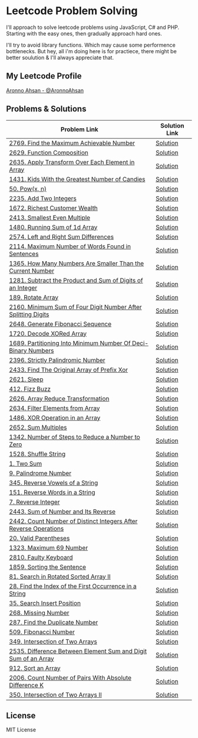 # Leetcode Problem Solving

I'll approach to solve leetcode problems using JavaScript, C# and PHP.
Starting with the easy ones, then gradually approach hard ones.

I'll try to avoid library functions. Which may cause some performence bottlenecks. But hey, all i'm doing here is for practiece, there might be better soulution & I'll always appreciate that.

## My Leetcode Profile

[Aronno Ahsan - @AronnoAhsan](https://leetcode.com/aronnoahsan/)

## Problems & Solutions

| Problem Link                                                                                                                                                              | Solution Link                                                                    |
| ------------------------------------------------------------------------------------------------------------------------------------------------------------------------- | -------------------------------------------------------------------------------- |
| [2769. Find the Maximum Achievable Number](https://leetcode.com/problems/find-the-maximum-achievable-numberdescription/)                                                  | [Solution](https://github.com/aronnoahsan/ProblemSolving/blob/main/2769/2769.js) |
| [2629. Function Composition](https://leetcode.com/problems/function-composition/)                                                                                         | [Solution](https://github.com/aronnoahsan/ProblemSolving/blob/main/2629/2629.js) |
| [2635. Apply Transform Over Each Element in Array](https://leetcode.com/problems/apply-transform-over-each-element-in-array/)                                             | [Solution](https://github.com/aronnoahsan/ProblemSolving/blob/main/2635/2635.js) |
| [1431. Kids With the Greatest Number of Candies](https://leetcode.com/problems/kids-with-the-greatest-number-of-candies/)                                                 | [Solution](https://github.com/aronnoahsan/ProblemSolving/blob/main/1431/1431.js) |
| [50. Pow(x, n)](https://leetcode.com/problems/powx-n/description/)                                                                                                        | [Solution](https://github.com/aronnoahsan/ProblemSolving/blob/main/50/50.js)     |
| [2235. Add Two Integers](https://leetcode.com/problems/add-two-integers/)                                                                                                 | [Solution](https://github.com/aronnoahsan/ProblemSolving/blob/main/2235/2235.js) |
| [1672. Richest Customer Wealth](https://leetcode.com/problems/richest-customer-wealth/)                                                                                   | [Solution](https://github.com/aronnoahsan/ProblemSolving/blob/main/1672/1672.js) |
| [2413. Smallest Even Multiple](https://leetcode.com/problems/smallest-even-multiple/)                                                                                     | [Solution](https://github.com/aronnoahsan/ProblemSolving/blob/main/2413/2413.js) |
| [1480. Running Sum of 1d Array](https://leetcode.com/problems/running-sum-of-1d-array/)                                                                                   | [Solution](https://github.com/aronnoahsan/ProblemSolving/blob/main/1480/1480.js) |
| [2574. Left and Right Sum Differences](https://leetcode.com/problems/left-and-right-sum-differences/)                                                                     | [Solution](https://github.com/aronnoahsan/ProblemSolving/blob/main/2574/2574.js) |
| [2114. Maximum Number of Words Found in Sentences](https://leetcode.com/problems/maximum-number-of-words-found-in-sentences/)                                             | [Solution](https://github.com/aronnoahsan/ProblemSolving/blob/main/2114/2114.js) |
| [1365. How Many Numbers Are Smaller Than the Current Number](https://leetcode.com/problems/how-many-numbers-are-smaller-than-the-current-number/)                         | [Solution](https://github.com/aronnoahsan/ProblemSolving/blob/main/1365/1365.js) |
| [1281. Subtract the Product and Sum of Digits of an Integer](https://leetcode.com/problems/subtract-the-product-and-sum-of-digits-of-an-integer/)                         | [Solution](https://github.com/aronnoahsan/ProblemSolving/blob/main/1281/1281.js) |
| [189. Rotate Array](https://leetcode.com/problems/rotate-array/)                                                                                                          | [Solution](https://github.com/aronnoahsan/ProblemSolving/blob/main/189/189.js)   |
| [2160. Minimum Sum of Four Digit Number After Splitting Digits](https://leetcode.com/problems/minimum-sum-of-four-digit-number-after-splitting-digits/)                   | [Solution](https://github.com/aronnoahsan/ProblemSolving/blob/main/2160/2160.js) |
| [2648. Generate Fibonacci Sequence](https://leetcode.com/problems/generate-fibonacci-sequence/)                                                                           | [Solution](https://github.com/aronnoahsan/ProblemSolving/blob/main/2648/2648.js) |
| [1720. Decode XORed Array](https://leetcode.com/problems/decode-xored-array/)                                                                                             | [Solution](https://github.com/aronnoahsan/ProblemSolving/blob/main/1720/1720.js) |
| [1689. Partitioning Into Minimum Number Of Deci-Binary Numbers](https://leetcode.com/problems/partitioning-into-minimum-number-of-deci-binary-numbers/)                   | [Solution](https://github.com/aronnoahsan/ProblemSolving/blob/main/1689/1689.js) |
| [2396. Strictly Palindromic Number](https://leetcode.com/problems/strictly-palindromic-number/description/)                                                               | [Solution](https://github.com/aronnoahsan/ProblemSolving/blob/main/2396/2396.js) |
| [2433. Find The Original Array of Prefix Xor](https://leetcode.com/problems/find-the-original-array-of-prefix-xor/description/)                                           | [Solution](https://github.com/aronnoahsan/ProblemSolving/blob/main/2433/2433.js) |
| [2621. Sleep](https://leetcode.com/problems/sleep/description/)                                                                                                           | [Solution](https://github.com/aronnoahsan/ProblemSolving/blob/main/2621/2621.js) |
| [412. Fizz Buzz](https://leetcode.com/problems/fizz-buzz/)                                                                                                                | [Solution](https://github.com/aronnoahsan/ProblemSolving/blob/main/412/412.js)   |
| [2626. Array Reduce Transformation](https://leetcode.com/problems/array-reduce-transformation/description/)                                                               | [Solution](https://github.com/aronnoahsan/ProblemSolving/blob/main/2626/2626.js) |
| [2634. Filter Elements from Array](https://leetcode.com/problems/filter-elements-from-array/)                                                                             | [Solution](https://github.com/aronnoahsan/ProblemSolving/blob/main/2634/2634.js) |
| [1486. XOR Operation in an Array](https://leetcode.com/problems/xor-operation-in-an-array/)                                                                               | [Solution](https://github.com/aronnoahsan/ProblemSolving/blob/main/1486/1486.js) |
| [2652. Sum Multiples](https://leetcode.com/problems/sum-multiples/)                                                                                                       | [Solution](https://github.com/aronnoahsan/ProblemSolving/blob/main/2652/2652.js) |
| [1342. Number of Steps to Reduce a Number to Zero](https://leetcode.com/problems/number-of-steps-to-reduce-a-number-to-zero/description/)                                 | [Solution](https://github.com/aronnoahsan/ProblemSolving/blob/main/1342/1342.js) |
| [1528. Shuffle String](https://leetcode.com/problems/shuffle-string/)                                                                                                     | [Solution](https://github.com/aronnoahsan/ProblemSolving/blob/main/1528/1528.js) |
| [1. Two Sum](https://leetcode.com/problems/two-sum/description/)                                                                                                          | [Solution](https://github.com/aronnoahsan/ProblemSolving/blob/main/1/1.js)       |
| [9. Palindrome Number](https://leetcode.com/problems/palindrome-number/description/)                                                                                      | [Solution](https://github.com/aronnoahsan/ProblemSolving/blob/main/9/9.js)       |
| [345. Reverse Vowels of a String](https://leetcode.com/problems/reverse-vowels-of-a-string/description/)                                                                  | [Solution](https://github.com/aronnoahsan/ProblemSolving/blob/main/345/345.js)   |
| [151. Reverse Words in a String](https://leetcode.com/problems/reverse-words-in-a-string/description/)                                                                    | [Solution](https://github.com/aronnoahsan/ProblemSolving/blob/main/151/151.js)   |
| [7. Reverse Integer](https://leetcode.com/problems/reverse-integer/description/)                                                                                          | [Solution](https://github.com/aronnoahsan/ProblemSolving/blob/main/7/7.js)       |
| [2443. Sum of Number and Its Reverse](https://leetcode.com/problems/sum-of-number-and-its-reverse/description/)                                                           | [Solution](https://github.com/aronnoahsan/ProblemSolving/blob/main/2443/2443.js) |
| [2442. Count Number of Distinct Integers After Reverse Operations](https://leetcode.com/problems/count-number-of-distinct-integers-after-reverse-operations/description/) | [Solution](https://github.com/aronnoahsan/ProblemSolving/blob/main/2442/2442.js) |
| [20. Valid Parentheses](https://leetcode.com/problems/valid-parentheses/description/)                                                                                     | [Solution](https://github.com/aronnoahsan/ProblemSolving/blob/main/20/20.js)     |
| [1323. Maximum 69 Number](https://leetcode.com/problems/maximum-69-number/description/)                                                                                   | [Solution](https://github.com/aronnoahsan/ProblemSolving/blob/main/1323/1323.js) |
| [2810. Faulty Keyboard](https://leetcode.com/problems/maximum-69-number/description/)                                                                                     | [Solution](https://github.com/aronnoahsan/ProblemSolving/blob/main/2810/2810.js) |
| [1859. Sorting the Sentence](https://leetcode.com/problems/sorting-the-sentence/description/)                                                                             | [Solution](https://github.com/aronnoahsan/ProblemSolving/blob/main/1859/1859.js) |
| [81. Search in Rotated Sorted Array II](https://leetcode.com/problems/search-in-rotated-sorted-array-ii/description/)                                                     | [Solution](https://github.com/aronnoahsan/ProblemSolving/blob/main/81/81.js)     |
| [28. Find the Index of the First Occurrence in a String](https://leetcode.com/problems/find-the-index-of-the-first-occurrence-in-a-string/description/)                   | [Solution](https://github.com/aronnoahsan/ProblemSolving/blob/main/28/28.js)     |
| [35. Search Insert Position](https://leetcode.com/problems/search-insert-position/description/)                                                                           | [Solution](https://github.com/aronnoahsan/ProblemSolving/blob/main/35/35.js)     |
| [268. Missing Number](https://leetcode.com/problems/missing-number/description/)                                                                                          | [Solution](https://github.com/aronnoahsan/ProblemSolving/blob/main/268/268.js)   |
| [287. Find the Duplicate Number](https://leetcode.com/problems/find-the-duplicate-number/description/)                                                                    | [Solution](https://github.com/aronnoahsan/ProblemSolving/blob/main/287/287.js)   |
| [509. Fibonacci Number](https://leetcode.com/problems/fibonacci-number/description/)                                                                                      | [Solution](https://github.com/aronnoahsan/ProblemSolving/blob/main/509/509.js)   |
| [349. Intersection of Two Arrays](https://leetcode.com/problems/intersection-of-two-arrays/description/)                                                                  | [Solution](https://github.com/aronnoahsan/ProblemSolving/blob/main/349/349.js)   |
| [2535. Difference Between Element Sum and Digit Sum of an Array](https://leetcode.com/problems/difference-between-element-sum-and-digit-sum-of-an-array/description/)     | [Solution](https://github.com/aronnoahsan/ProblemSolving/blob/main/2535/2535.js) |
| [912. Sort an Array](https://leetcode.com/problems/sort-an-array/description/)                                                                                            | [Solution](https://github.com/aronnoahsan/ProblemSolving/blob/main/912/912.js)   |
| [2006. Count Number of Pairs With Absolute Difference K](https://leetcode.com/problems/count-number-of-pairs-with-absolute-difference-k/)                                 | [Solution](https://github.com/aronnoahsan/ProblemSolving/blob/main/2006/2006.js) |
| [350. Intersection of Two Arrays II](https://leetcode.com/problems/intersection-of-two-arrays-ii/description/)                                                            | [Solution](https://github.com/aronnoahsan/ProblemSolving/blob/main/350/350.js)   |

## License

MIT License
